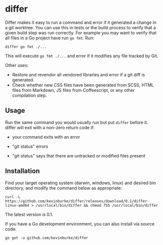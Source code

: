 # differ

Differ makes it easy to run a command and error if it generated a change in a
git worktree. You can use this in tests or the build process to verify that
a given build step was run correctly. For example you may want to verify that
all files in a Go project have run `go fmt`. Run:

```
differ go fmt ./...
```

This will execute `go fmt ./...` and error if it modifies any file tracked by
Git.

Other uses:

- Restore and revendor all vendored libraries and error if a git diff is
generated.
- Check whether new CSS files have been generated from SCSS, HTML files from
  Markdown, JS files from Coffeescript, or any other compilation step.

## Usage

Run the same command you would usually run but put `differ` before it. differ
will exit with a non-zero return code if:

- your command exits with an error

- "git status" errors

- "git status" says that there are untracked or modified files present

## Installation

Find your target operating system (darwin, windows, linux) and desired bin
directory, and modify the command below as appropriate:

    curl -L https://github.com/kevinburke/differ/releases/download/0.1/differ-linux-amd64 > /usr/local/bin/differ && chmod 755 /usr/local/bin/differ

The latest version is 0.1.

If you have a Go development environment, you can also install via source code:

    go get -u github.com/kevinburke/differ
